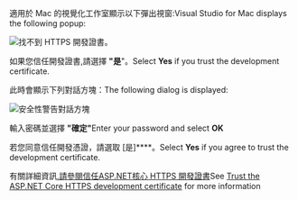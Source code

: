 <span data-ttu-id="cd84e-101">適用於 Mac 的視覺化工作室顯示以下彈出視窗:</span><span class="sxs-lookup"><span data-stu-id="cd84e-101">Visual Studio for Mac displays the following popup:</span></span>

![找不到 HTTPS 開發證書。](~/getting-started/_static/trustCertMac.png)

<span data-ttu-id="cd84e-104">如果您信任開發證書,請選擇 **"是**"。</span><span class="sxs-lookup"><span data-stu-id="cd84e-104">Select **Yes** if you trust the development certificate.</span></span>

<span data-ttu-id="cd84e-105">此時會顯示下列對話方塊：</span><span class="sxs-lookup"><span data-stu-id="cd84e-105">The following dialog is displayed:</span></span>

![安全性警告對話方塊](~/getting-started/_static/certMac.png)

<span data-ttu-id="cd84e-107">輸入密碼並選擇 **"確定"**</span><span class="sxs-lookup"><span data-stu-id="cd84e-107">Enter your password and select **OK**</span></span>

<span data-ttu-id="cd84e-108">若您同意信任開發憑證，請選取 [是]\*\*\*\*。</span><span class="sxs-lookup"><span data-stu-id="cd84e-108">Select **Yes** if you agree to trust the development certificate.</span></span>

<span data-ttu-id="cd84e-109">有關詳細資訊[,請參閱信任ASP.NET核心 HTTPS 開發證書](xref:security/enforcing-ssl#trust-the-aspnet-core-https-development-certificate-on-windows-and-macos)</span><span class="sxs-lookup"><span data-stu-id="cd84e-109">See [Trust the ASP.NET Core HTTPS development certificate](xref:security/enforcing-ssl#trust-the-aspnet-core-https-development-certificate-on-windows-and-macos) for more information</span></span>